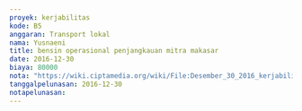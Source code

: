 ```yaml
---
proyek: kerjabilitas
kode: B5
anggaran: Transport lokal
nama: Yusnaeni
title: bensin operasional penjangkauan mitra makasar
date: 2016-12-30
biaya: 80000
nota: "https://wiki.ciptamedia.org/wiki/File:Desember_30_2016_kerjabilitas_B5_bensin2_neni.jpg"
tanggalpelunasan: 2016-12-30
notapelunasan:
---
```

